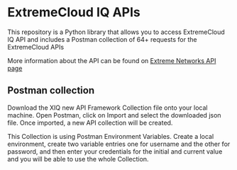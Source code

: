 # ExtremeCloud IQ APIs

This repository is a Python library that allows you to access ExtremeCloud IQ API and includes a Postman collection of 64+ requests for the ExtremeCloud APIs

More information about the API can be found on [Extreme Networks API page](https://api.extremecloudiq.com/swagger-ui/index.html?configUrl=/openapi/swagger-config#/)

## Postman collection

Download the XIQ new API Framework Collection file onto your local machine.
Open Postman, click on Import and select the downloaded json file.
Once imported, a new API collection will be created.

This Collection is using Postman Environment Variables.
Create a local environment, create two variable entries one for username and the other for password, and then enter your credentials for the initial and current value and you will be able to use the whole Collection.
